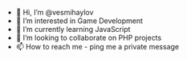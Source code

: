 - 👋 Hi, I’m @vesmihaylov
- 👀 I’m interested in Game Development
- 🌱 I’m currently learning JavaScript
- 💞️ I’m looking to collaborate on PHP projects
- 📫 How to reach me - ping me a private message
